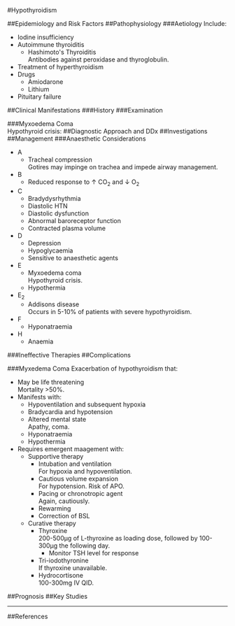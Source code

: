 #Hypothyroidism

##Epidemiology and Risk Factors
##Pathophysiology
###Aetiology
Include:
* Iodine insufficiency
* Autoimmune thyroiditis
	* Hashimoto's Thyroiditis  
	Antibodies against peroxidase and thyroglobulin.
* Treatment of hyperthyroidism
* Drugs
	* Amiodarone
	* Lithium
* Pituitary failure

##Clinical Manifestations
###History
###Examination

###Myxoedema Coma  
Hypothyroid crisis:
##Diagnostic Approach and DDx
##Investigations
##Management
###Anaesthetic Considerations
* A
	* Tracheal compression  
	Gotires may impinge on trachea and impede airway management.
* B
	* Reduced response to ↑ CO<sub>2</sub> and ↓ O<sub>2</sub>
* C
	* Bradydysrhythmia
	* Diastolic HTN
	* Diastolic dysfunction
	* Abnormal baroreceptor function
	* Contracted plasma volume
* D
	* Depression
	* Hypoglycaemia
	* Sensitive to anaesthetic agents
* E
	* Myxoedema coma  
	Hypothyroid crisis.
	* Hypothermia
* E<sub>2</sub>
	* Addisons disease  
	Occurs in 5-10% of patients with severe hypothyroidism.
* F
	* Hyponatraemia
* H
	* Anaemia

###Ineffective Therapies
##Complications

###Myxedema Coma
Exacerbation of hypothyroidism that:
* May be life threatening  
Mortality >50%.
* Manifests with:
	* Hypoventilation and subsequent hypoxia
	* Bradycardia and hypotension
	* Altered mental state  
	Apathy, coma.
	* Hyponatraemia
	* Hypothermia
* Requires emergent maagement with:
	* Supportive therapy
		* Intubation and ventilation  
		For hypoxia and hypoventilation.
		* Cautious volume expansion  
		For hypotension. Risk of APO.
		* Pacing or chronotropic agent  
		Again, cautiously.
		* Rewarming
		* Correction of BSL
	* Curative therapy
		* Thyroxine  
		200-500μg of L-thyroxine as loading dose, followed by 100-300μg the following day.
			* Monitor TSH level for response
		* Tri-iodothyronine  
		If thyroxine unavailable.
		* Hydrocortisone  
		100-300mg IV QID.

##Prognosis
##Key Studies

---
##References